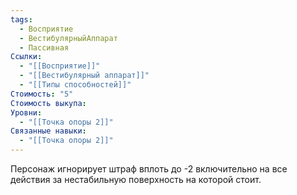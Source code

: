 ```yaml
---
tags:
  - Восприятие
  - ВестибулярныйАппарат
  - Пассивная
Ссылки:
  - "[[Восприятие]]"
  - "[[Вестибулярный аппарат]]"
  - "[[Типы способностей]]"
Стоимость: "5"
Стоимость выкупа: 
Уровни:
  - "[[Точка опоры 2]]"
Связанные навыки:
  - "[[Точка опоры 2]]"
---
```

Персонаж игнорирует штраф вплоть до -2 включительно на все действия за нестабильную поверхность на которой стоит.